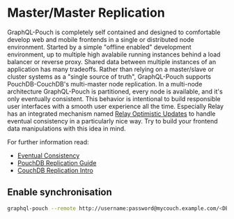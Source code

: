 # Master/Master Replication

GraphQL-Pouch is completely self contained and designed to comfortable develop web and mobile frontends in a single or distributed node environment. Started by a simple "offline enabled" development environment, up to multiple high avalabile running instances behind a load balancer or reverse proxy. Shared data between multiple instances of an application has many tradeoffs. Rather than relying on a master/slave or cluster systems as a "single source of truth", GraphQL-Pouch supports PouchDB-CouchDB's multi-master node replication. In a multi-node architecture GraphQL-Pouch is partitioned, every node is available, and it's only eventually consistent. This behavior is intentional to build responsible user interfaces with a smooth user experience all the time. Especially Relay has an integrated mechanism named [Relay Optimistic Updates](https://facebook.github.io/relay/docs/guides-mutations.html#optimistic-updates) to handle eventual consistency in a particularly nice way. Try to build your frontend data manipulations with this idea in mind.

For further information read:

* [Eventual Consistency](http://docs.couchdb.org/en/1.6.1/intro/consistency.html)
* [PouchDB Replication Guide](https://pouchdb.com/guides/replication.html)
* [CouchDB Replication Intro](http://docs.couchdb.org/en/1.6.1/replication/intro.html)

## Enable synchronisation

```bash
graphql-pouch --remote http://username:password@mycouch.example.com/<DB-prefix>
```
